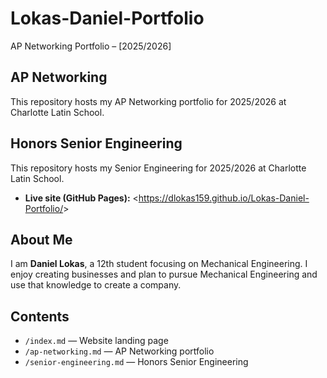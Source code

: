 # Lokas-Daniel-Portfolio
AP Networking Portfolio – [2025/2026]
## AP Networking
This repository hosts my AP Networking portfolio for
2025/2026 at Charlotte Latin School.
## Honors Senior Engineering
This repository hosts my Senior Engineering for
2025/2026 at Charlotte Latin School.
- **Live site (GitHub Pages):** &lt;https://dlokas159.github.io/Lokas-Daniel-Portfolio/&gt;
## About Me
I am **Daniel Lokas**, a 12th student focusing on Mechanical Engineering.
I enjoy creating businesses and plan to pursue Mechanical Engineering and use that knowledge to create a company.
## Contents
- `/index.md` — Website landing page
- `/ap-networking.md` — AP Networking portfolio
- `/senior-engineering.md` — Honors Senior Engineering
